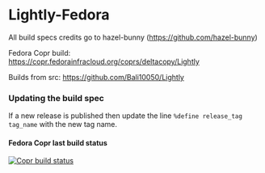 # Lightly-Fedora

All build specs credits go to hazel-bunny (https://github.com/hazel-bunny)

Fedora Copr build: <https://copr.fedorainfracloud.org/coprs/deltacopy/Lightly>

Builds from src: https://github.com/Bali10050/Lightly

### Updating the build spec

If a new release is published then update the line `%define release_tag tag_name` with the new tag name.

#### Fedora Copr last build status

[![Copr build status](https://copr.fedorainfracloud.org/coprs/deltacopy/Lightly/package/lightly-qt6/status_image/last_build.png)](https://copr.fedorainfracloud.org/coprs/deltacopy/Lightly/package/lightly-qt6/)
